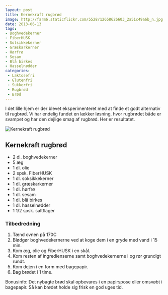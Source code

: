 ```yaml
---
layout: post
title: Kernekraft rugbrød
image: http://farm6.staticflickr.com/5528/12658626603_2a51c49a6b_n.jpg
date: 2013-06-13
tags:
- Boghvedekerner
- FiberHUSK
- Solsikkekerner
- Græskarkerner
- Hørfrø
- Sesam
- Blå birkes
- Hasselnødder
categories:
 - Laktosefri
 - Glutenfri
 - Sukkerfri
 - Rugbrød
 - Brød
---
```


I det lille hjem er der blevet eksperimenteret med at finde et godt alternativ
til rugbrød. Vi har endelig fundet en lækker løsning, hvor rugbrødet både er
svampet og har den dejlige smag af rugbrød. Her er resultatet.

![Kernekraft rugbrød](http://farm6.staticflickr.com/5528/12658626603_2a51c49a6b.jpg)

## Kernekraft rugbrød
- 2 dl. boghvedekerner
- 5 æg
- 1 dl. olie
- 2 spsk. FiberHUSK
- 1 dl. soksikkekerner
- 1 dl. græskarkerner 
- 1 dl. hørfrø
- 1 dl. sesam
- 1 dl. blå birkes
- 1 dl. hasselnødder
- 1 1/2 spsk. saltflager

### Tilbedredning
1. Tænd ovnen på 170C
2. Blødgør boghvedekernerne ved at koge dem i en gryde med vand i 15 min.
3. Kom æg, olie og FiberHUSK i en skål.
4. Kom resten af ingredienserne samt boghvedekernerne i og rør grundigt rundt.
5. Kom dejen i en form med bagepapir.
6. Bag brødet i 1 time.

Bonusinfo: Det nybagte brød skal opbevares i en papirspose eller omsvøbt i bagepapir. Så kan brødet holde sig frisk en god uges tid.
